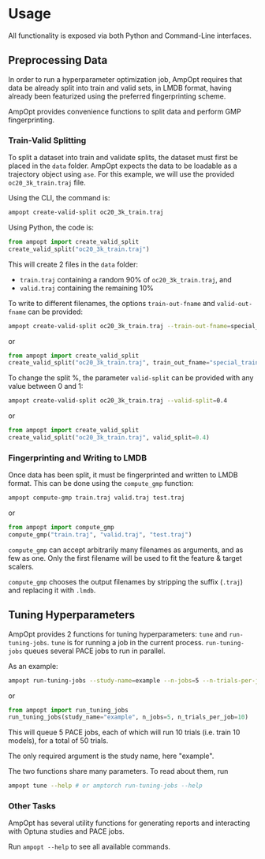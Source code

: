 # Usage

All functionality is exposed via both Python and Command-Line interfaces.

## Preprocessing Data

In order to run a hyperparameter optimization job, AmpOpt requires that data
be already split into train and valid sets, in LMDB format, having already been
featurized using the preferred fingerprinting scheme.

AmpOpt provides convenience functions to split data and perform GMP
fingerprinting.

### Train-Valid Splitting

To split a dataset into train and validate splits, the dataset must first be
placed in the `data` folder. AmpOpt expects the data to be loadable as a
trajectory object using `ase`. For this example, we will use the provided
`oc20_3k_train.traj` file.

Using the CLI, the command is:

```bash
ampopt create-valid-split oc20_3k_train.traj
```

Using Python, the code is:

```python
from ampopt import create_valid_split
create_valid_split("oc20_3k_train.traj")
```

This will create 2 files in the `data` folder:

- `train.traj` containing a random 90% of `oc20_3k_train.traj`, and
- `valid.traj` containing the remaining 10%

To write to different filenames, the options `train-out-fname` and
`valid-out-fname` can be provided:

```bash
ampopt create-valid-split oc20_3k_train.traj --train-out-fname=special_train.traj --valid-out-fname=special_test.traj
```

or

```python
from ampopt import create_valid_split
create_valid_split("oc20_3k_train.traj", train_out_fname="special_train.traj", valid_out_fname="special_test.traj")
```

To change the split %, the parameter `valid-split` can be provided with any
value between 0 and 1:

```bash
ampopt create-valid-split oc20_3k_train.traj --valid-split=0.4
```

or

```python
from ampopt import create_valid_split
create_valid_split("oc20_3k_train.traj", valid_split=0.4)
```

### Fingerprinting and Writing to LMDB

Once data has been split, it must be fingerprinted and written to LMDB format.
This can be done using the `compute_gmp` function:

```bash
ampopt compute-gmp train.traj valid.traj test.traj
```

or

```python
from ampopt import compute_gmp
compute_gmp("train.traj", "valid.traj", "test.traj")
```

`compute_gmp` can accept arbitrarily many filenames as arguments, and as few as
one. Only the first filename will be used to fit the feature & target scalers.

`compute_gmp` chooses the output filenames by stripping the suffix (`.traj`)
and replacing it with `.lmdb`.


## Tuning Hyperparameters

AmpOpt provides 2 functions for tuning hyperparameters: `tune` and
`run-tuning-jobs`. `tune` is for running a job in the current process.
`run-tuning-jobs` queues several PACE jobs to run in parallel.

As an example:

```bash
ampopt run-tuning-jobs --study-name=example --n-jobs=5 --n-trials-per-job=10
```

or

```python
from ampopt import run_tuning_jobs
run_tuning_jobs(study_name="example", n_jobs=5, n_trials_per_job=10)
```

This will queue 5 PACE jobs, each of which will run 10 trials (i.e. train 10
models), for a total of 50 trials.

The only required argument is the study name, here "example".

The two functions share many parameters. To read about them, run

```bash
ampopt tune --help # or amptorch run-tuning-jobs --help
```

### Other Tasks

AmpOpt has several utility functions for generating reports and interacting with
Optuna studies and PACE jobs.

Run `ampopt --help` to see all available commands.